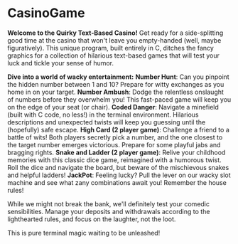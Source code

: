 # CasinoGame
**Welcome to the Quirky Text-Based Casino!**
Get ready for a side-splitting good time at the casino that won't leave you empty-handed (well, maybe figuratively). This unique program, built entirely in C, ditches the fancy graphics for a collection of hilarious text-based games that will test your luck and tickle your sense of humor.

**Dive into a world of wacky entertainment:**
    **Number Hunt**: Can you pinpoint the hidden number between 1 and 10? Prepare for witty exchanges as you home in on your target.
    **Number Ambush**: Dodge the relentless onslaught of numbers before they overwhelm you! This fast-paced game will keep you on the edge of your seat (or chair).
    **Coded Danger**: Navigate a minefield (built with C code, no less!) in the terminal environment. Hilarious descriptions and unexpected twists will keep you guessing until the (hopefully) safe escape.
    **High Card (2 player game)**: Challenge a friend to a battle of wits! Both players secretly pick a number, and the one closest to the target number emerges victorious. Prepare for some playful jabs and bragging rights.
    **Snake and Ladder (2 player game)**: Relive your childhood memories with this classic dice game, reimagined with a humorous twist. Roll the dice and navigate the board, but beware of the mischievous snakes and helpful ladders! 
    **JackPot**: Feeling lucky? Pull the lever on our wacky slot machine and see what zany combinations await you!
Remember the house rules!

While we might not break the bank, we'll definitely test your comedic sensibilities. Manage your deposits and withdrawals according to the lighthearted rules, and focus on the laughter, not the loot.

This is pure terminal magic waiting to be unleashed!
